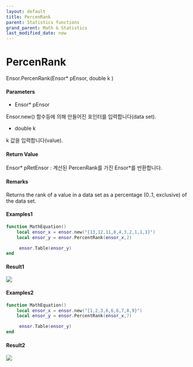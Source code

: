 ```yaml
---
layout: default
title: PercenRank
parent: Statistics functions
grand_parent: Math & Statistics
last_modified_date: now
---
```


# PercenRank

Ensor.PercenRank\(Ensor\* pEnsor, double k \)

#### Parameters

* Ensor\* pEnsor

Ensor.new\(\) 함수등에 의해 만들어진 포인터를 입력합니다\(data set\).

* double k

k 값을 입력합니다\(value\).

#### Return Value

Ensor\* pRetEnsor : 계산된 PercenRank를 가진  Ensor\*를 반환합니다.

#### Remarks

Returns the rank of a value in a data set as a percentage \(0..1, exclusive\) of the data set.

#### Examples1

```lua
function MathEquation()
    local ensor_x = ensor.new("{13,12,11,8,4,3,2,1,1,1}")
    local ensor_y = ensor.PercentRank(ensor_x,2)

     ensor.Table(ensor_y)
end
```

#### Result1

![](./StatisticsAPI/PercentRank.png)

#### Examples2

```lua
function MathEquation()
    local ensor_x = ensor.new("{1,2,3,6,6,6,7,8,9}")
    local ensor_y = ensor.PercentRank(ensor_x,7)

     ensor.Table(ensor_y)
end
```

#### Result2

![](./StatisticsAPI/PercentRankResult2.png)

